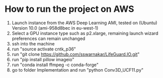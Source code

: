 # How to run the project on AWS

1. Launch instance from the AWS Deep Learning AMI, tested on (Ubuntu) Version 10.0 (ami-958d8bec in eu-west-1) 
2. Select a GPU instance type such as p2.xlarge, remaining launch wizard preferences can remain unchanged
3. ssh into the machine
4. run "source activate cntk_p36" 
5. run "git clone https://github.com/sswarnakar/LifeGuard.IO.git"
6. run "pip install pillow imageio"
7. run "conda install ffmpeg -c conda-forge"
8. go to folder Implementation and run "python Conv3D_UCF11.py" 

